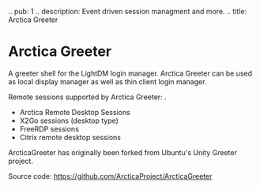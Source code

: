 .. pub: 1
.. description: Event driven session managment and more.
.. title: Arctica Greeter

# Arctica Greeter 

A greeter shell for the LightDM login manager. Arctica Greeter can be used as
local display manager as well as thin client login manager.

Remote sessions supported by Arctica Greeter:
.
- Arctica Remote Desktop Sessions
- X2Go sessions (desktop type)
- FreeRDP sessions
- Citrix remote desktop sessions

ArcticaGreeter has originally been forked from Ubuntu's Unity Greeter project.

Source code: <https://github.com/ArcticaProject/ArcticaGreeter>
